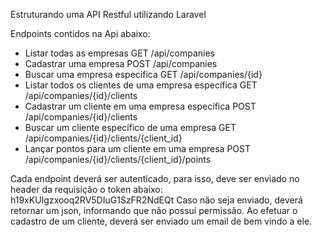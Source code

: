 Estruturando uma API Restful utilizando Laravel

Endpoints contidos na Api abaixo:
- Listar todas as empresas GET /api/companies 
- Cadastrar uma empresa POST /api/companies 
- Buscar uma empresa específica GET /api/companies/{id} 
- Listar todos os clientes de uma empresa específica GET /api/companies/{id}/clients 
- Cadastrar um cliente em uma empresa específica POST /api/companies/{id}/clients 
- Buscar um cliente específico de uma empresa GET /api/companies/{id}/clients/{client_id} 
- Lançar pontos para um cliente em uma empresa POST /api/companies/{id}/clients/{client_id}/points 

Cada endpoint deverá ser autenticado, para isso, deve ser enviado no header da requisição o token abaixo: h19xKUIgzxooq2RV5DIuG1SzFR2NdEQt 
Caso não seja enviado, deverá retornar um json, informando que não possui permissão. 
Ao efetuar o cadastro de um cliente, deverá ser enviado um email de bem vindo a ele.
